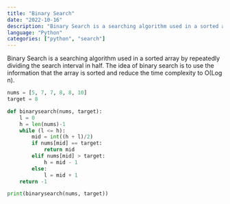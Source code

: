 ```yaml
---
title: "Binary Search"
date: "2022-10-16"
description: "Binary Search is a searching algorithm used in a sorted array by repeatedly dividing the search interval in half"
language: "Python"
categories: ["python", "search"]
---
```


Binary Search is a searching algorithm used in a sorted array by repeatedly dividing the search interval in half. The idea of binary search is to use the information that the array is sorted and reduce the time complexity to O(Log n).

```python
nums = [5, 7, 7, 8, 8, 10]
target = 8

def binarysearch(nums, target):
    l = 0
    h = len(nums)-1
    while (l <= h):
        mid = int((h + l)/2)
        if nums[mid] == target:
            return mid
        elif nums[mid] > target:
            h = mid - 1
        else:
            l = mid + 1
    return -1

print(binarysearch(nums, target))

```
